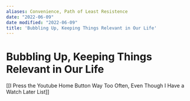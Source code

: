 ```yaml
---
aliases: Convenience, Path of Least Resistence
date: "2022-06-09"
date modified: "2022-06-09"
title: 'Bubbling Up, Keeping Things Relevant in Our Life'
---
```


# Bubbling Up, Keeping Things Relevant in Our Life
[[I Press the Youtube Home Button Way Too Often, Even Though I Have a Watch Later List]]
